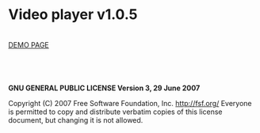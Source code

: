 # Video player v1.0.5

<br />
<a href="https://zsoltkiraly.com/developments/video-player/" target="_blank">DEMO PAGE</a>

#
<br />

<b>GNU GENERAL PUBLIC LICENSE Version 3, 29 June 2007</b>

Copyright (C) 2007 Free Software Foundation, Inc. <http://fsf.org/>
Everyone is permitted to copy and distribute verbatim copies of this license document, but changing it is not allowed.
